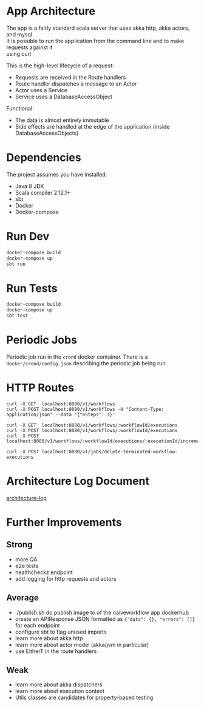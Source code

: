 # App Architecture

The app is a fairly standard scala server that uses akka http, akka actors, and mysql.  
It is possible to run the application from the command line and to make requests against it  
using curl 

This is the high-level lifecycle of a request:
- Requests are received in the Route handlers
- Route handler dispatches a message to an Actor
- Actor uses a Service
- Service uses a DatabaseAccessObject

Functional:
- The data is almost entirely immutable
- Side effects are handled at the edge of the application (inside DatabaseAccessObjects)


# Dependencies

The project assumes you have installed:
- Java 8 JDK
- Scala compiler 2.12.1+ 
- sbt
- Docker
- Docker-compose


# Run Dev

```bash
docker-compose build
docker-compose up
sbt run
```


# Run Tests

```bash
docker-compose build
docker-compose up
sbt test
```


# Periodic Jobs

Periodic job run in the `crond` docker container. There is a `docker/crond/config.json` describing the periodic job being run.


# HTTP Routes

```text
curl -X GET  localhost:8080/v1/workflows
curl -X POST localhost:8080/v1/workflows -H "Content-Type: application/json" --data '{"nSteps": 3}'

curl -X GET  localhost:8080/v1/workflows/:workflowId/executions
curl -X POST localhost:8080/v1/workflows/:workflowId/executions
curl -X POST localhost:8080/v1/workflows/:workflowId/executions/:executionId/incrementations

curl -X POST localhost:8080/v1/jobs/delete-terminated-workflow-executions
```


# Architecture Log Document

[architecture-log](./docs/architecture-log.md)


# Further Improvements

## Strong
- more QA
- e2e tests
- healthcheckz endpoint
- add logging for http requests and actors

## Average
- ./publish.sh do publish image to of the naiveworkflow app dockerhub
- create an APIResponse JSON formatted as `{"data": {}, "errors": []}` for each endpoint
- configure sbt to flag unused imports
- learn more about akka http
- learn more about actor model (akka/jvm in particular)
- use EitherT in the route handlers

## Weak
- learn more about akka dispatchers
- learn more about execution context
- Utils classes are candidates for property-based testing
